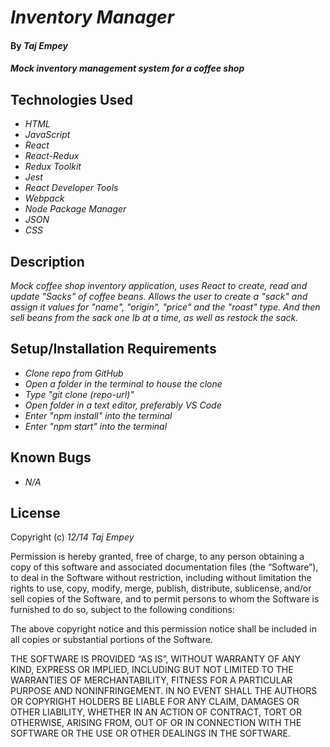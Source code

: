 # _Inventory Manager_

#### By _**Taj Empey**_

#### _Mock inventory management system for a coffee shop_

## Technologies Used

- _HTML_
- _JavaScript_
- _React_
- _React-Redux_
- _Redux Toolkit_
- _Jest_
- _React Developer Tools_
- _Webpack_
- _Node Package Manager_
- _JSON_
- _CSS_

## Description

_Mock coffee shop inventory application, uses React to create, read and update "Sacks" of coffee beans.  Allows the user to create a "sack" and assign it values for "name", "origin", "price" and the "roast" type.  And then sell beans from the sack one lb at a time, as well as restock the sack._

## Setup/Installation Requirements

- _Clone repo from GitHub_
- _Open a folder in the terminal to house the clone_
- _Type "git clone (repo-url)"_
- _Open folder in a text editor, preferably VS Code_
- _Enter "npm install" into the terminal_
- _Enter "npm start" into the terminal_

## Known Bugs

- _N/A_

## License

Copyright (c) _12/14_ _Taj Empey_

Permission is hereby granted, free of charge, to any person obtaining a copy of this software and associated documentation files (the “Software”), to deal in the Software without restriction, including without limitation the rights to use, copy, modify, merge, publish, distribute, sublicense, and/or sell copies of the Software, and to permit persons to whom the Software is furnished to do so, subject to the following conditions:

The above copyright notice and this permission notice shall be included in all copies or substantial portions of the Software.

THE SOFTWARE IS PROVIDED “AS IS”, WITHOUT WARRANTY OF ANY KIND, EXPRESS OR IMPLIED, INCLUDING BUT NOT LIMITED TO THE WARRANTIES OF MERCHANTABILITY, FITNESS FOR A PARTICULAR PURPOSE AND NONINFRINGEMENT. IN NO EVENT SHALL THE AUTHORS OR COPYRIGHT HOLDERS BE LIABLE FOR ANY CLAIM, DAMAGES OR OTHER LIABILITY, WHETHER IN AN ACTION OF CONTRACT, TORT OR OTHERWISE, ARISING FROM, OUT OF OR IN CONNECTION WITH THE SOFTWARE OR THE USE OR OTHER DEALINGS IN THE SOFTWARE.